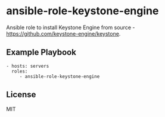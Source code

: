 ansible-role-keystone-engine
=========

Ansible role to install Keystone Engine from source - https://github.com/keystone-engine/keystone.

Example Playbook
----------------

    - hosts: servers
      roles:
         - ansible-role-keystone-engine

License
-------

MIT
